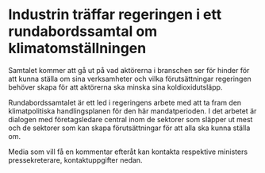 # Industrin träffar regeringen i ett rundabordssamtal om klimatomställningen

Samtalet kommer att gå ut på vad aktörerna i branschen ser för hinder för att kunna ställa om sina verksamheter och vilka förutsättningar regeringen behöver skapa för att aktörerna ska minska sina koldioxidutsläpp.

Rundabordssamtalet är ett led i regeringens arbete med att ta fram den klimatpolitiska handlingsplanen för den här mandatperioden. I det arbetet är dialogen med företagsledare central inom de sektorer som släpper ut mest och de sektorer som kan skapa förutsättningar för att alla ska kunna ställa om.

Media som vill få en kommentar efteråt kan kontakta respektive ministers pressekreterare, kontaktuppgifter nedan.
